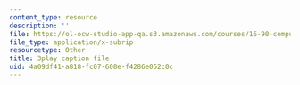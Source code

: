 ```yaml
---
content_type: resource
description: ''
file: https://ol-ocw-studio-app-qa.s3.amazonaws.com/courses/16-90-computational-methods-in-aerospace-engineering-spring-2014/4a09df41a818fc07608ef4286e052c0c_BzQNgoTu5C4.srt
file_type: application/x-subrip
resourcetype: Other
title: 3play caption file
uid: 4a09df41-a818-fc07-608e-f4286e052c0c
---
```

